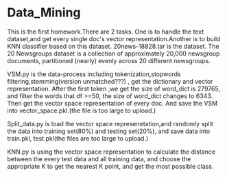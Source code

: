 # Data_Mining
This is the first homework.There are 2 tasks. One is to handle the text dataset,and get every single doc's vector representation.Another is to build KNN classifier based on this dataset.
20news-18828.tar is the dataset.
The 20 Newsgroups dataset is a collection of approximately 20,000 newsgroup documents, partitioned (nearly) evenly across 20 different newsgroups. 

VSM.py is the data-process including tokenization,stopwords filtering,stemming(version unmatched???) , get the dictionary and vector representation. After the first token ,we get the size of word_dict is 279765, and filter the words that df >=50, the size of word_dict changes to 6343. Then get the vector space representation of every doc. And save the VSM into vector_space.pkl.(the file is too large to upload.)

Split_data.py is load the vector space represenetation,and randomly split the data into training set(80%) and testing set(20%), and save data into train.pkl, test.pkl(the files are too large to upload.)

KNN.py is using the vector space representation to calculate the distance between the every test data and all training data, and choose the appropriate K to get the nearest K point, and get the most possible class.
